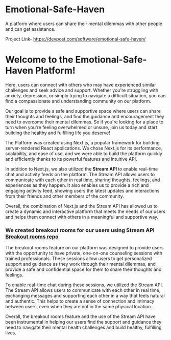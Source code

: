 # Emotional-Safe-Haven
A platform where users can share their mental dilemmas with other people and can get assistance.

Project Link- https://devpost.com/software/emotional-safe-haven/

<h1 style="center">Welcome to the Emotional-Safe-Haven Platform! </h1>

Here, users can connect with others who may have experienced similar challenges and seek advice and support. 
Whether you're struggling with anxiety, depression, or simply trying to navigate a difficult situation, you can find a compassionate and understanding community on our platform. 

Our goal is to provide a safe and supportive space where users can share their thoughts and feelings, and find the guidance and encouragement they need to overcome their mental dilemmas. So if you're looking for a place to turn when you're feeling overwhelmed or unsure, join us today and start building the healthy and fulfilling life you deserve!

The  Platform was created using Next.js, a popular framework for building server-rendered React applications. We chose Next.js for its performance, scalability, and ease of use, and we were able to build the platform quickly and efficiently thanks to its powerful features and intuitive API.

In addition to Next.js, we also utilized the <b> Stream API </b> to enable real-time chat and activity feeds on the platform. The Stream API allows users to communicate with each other in real time, sharing thoughts, feelings, and experiences as they happen. It also enables us to provide a rich and engaging activity feed, showing users the latest updates and interactions from their friends and other members of the community.

Overall, the combination of Next.js and the Stream API has allowed us to create a dynamic and interactive platform that meets the needs of our users and helps them connect with others in a meaningful and supportive way.

<h3> We created breakout rooms for our users using Stream API <a href="https://github.com/legendarykamal/Session-Events-">Breakout rooms repo</a> </h3>


The breakout rooms feature on our platform was designed to provide users with the opportunity to have private, one-on-one counseling sessions with trained professionals. These sessions allow users to get personalized support and guidance as they work through their mental dilemmas, and provide a safe and confidential space for them to share their thoughts and feelings.

To enable real-time chat during these sessions, we utilized the Stream API. The Stream API allows users to communicate with each other in real time, exchanging messages and supporting each other in a way that feels natural and authentic. This helps to create a sense of connection and intimacy between users, even when they are not in the same physical location.

Overall, the breakout rooms feature and the use of the Stream API have been instrumental in helping our users find the support and guidance they need to navigate their mental health challenges and build healthy, fulfilling lives.

